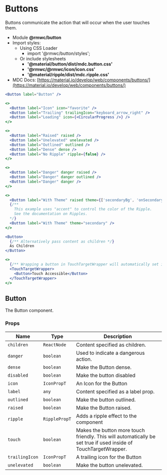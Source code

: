 # Buttons

Buttons communicate the action that will occur when the user touches them.

- Module **@rmwc/button**
- Import styles:
  - Using CSS Loader
    - import '@rmwc/button/styles';
  - Or include stylesheets
    - **'@material/button/dist/mdc.button.css'**
    - **'@rmwc/@rmwc/icon/icon.css'**
    - **'@material/ripple/dist/mdc.ripple.css'**
- MDC Docs: [https://material.io/develop/web/components/buttons/](https://material.io/develop/web/components/buttons/)

```jsx
<Button label="Button" />
```

```jsx
<>
  <Button label="Icon" icon="favorite" />
  <Button label="Trailing" trailingIcon="keyboard_arrow_right" />
  <Button label="Loading" icon={<CircularProgress />} />
</>
```

```jsx
<>
  <Button label="Raised" raised />
  <Button label="Unelevated" unelevated />
  <Button label="Outlined" outlined />
  <Button label="Dense" dense />
  <Button label="No Ripple" ripple={false} />
</>
```

```jsx
<>
  <Button label="Danger" danger raised />
  <Button label="Danger" danger outlined />
  <Button label="Danger" danger />
</>
```

```jsx
<>
  <Button label="With Theme" raised theme={['secondaryBg', 'onSecondary']} />
  {/**
    This example uses "accent" to control the color of the Ripple.
    See the documentation on Ripples.
  */}
  <Button label="With Theme" theme="secondary" />
</>
```

```jsx
<Button>
  {/** Alternatively pass content as children */}
  As Children
</Button>
```

```jsx
<>
  {/** Wrapping a button in TouchTargetWrapper will automatically set its `touch` prop to true. */}
  <TouchTargetWrapper>
    <Button>Touch Accessible</Button>
  </TouchTargetWrapper>
</>
```

## Button

The Button component.

### Props

| Name           | Type          | Description                                                                                                     |
| -------------- | ------------- | --------------------------------------------------------------------------------------------------------------- |
| `children`     | `ReactNode`   | Content specified as children.                                                                                  |
| `danger`       | `boolean`     | Used to indicate a dangerous action.                                                                            |
| `dense`        | `boolean`     | Make the Button dense.                                                                                          |
| `disabled`     | `boolean`     | Make the button disabled                                                                                        |
| `icon`         | `IconPropT`   | An Icon for the Button                                                                                          |
| `label`        | `any`         | Content specified as a label prop.                                                                              |
| `outlined`     | `boolean`     | Make the button outlined.                                                                                       |
| `raised`       | `boolean`     | Make the Button raised.                                                                                         |
| `ripple`       | `RipplePropT` | Adds a ripple effect to the component                                                                           |
| `touch`        | `boolean`     | Makes the button more touch friendly. This will automatically be set true if used inside of TouchTargetWrapper. |
| `trailingIcon` | `IconPropT`   | A trailing icon for the Button                                                                                  |
| `unelevated`   | `boolean`     | Make the button unelevated.                                                                                     |
